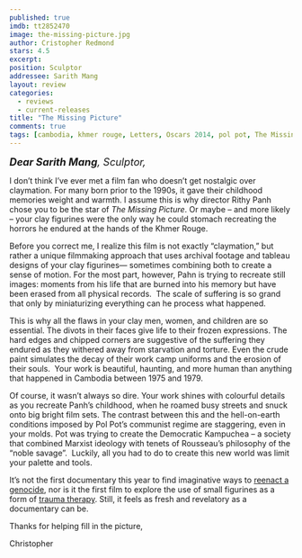 ```yaml
---
published: true
imdb: tt2852470
image: the-missing-picture.jpg
author: Cristopher Redmond
stars: 4.5
excerpt: 
position: Sculptor
addressee: Sarith Mang
layout: review
categories: 
  - reviews
  - current-releases
title: "The Missing Picture"
comments: true
tags: [cambodia, khmer rouge, Letters, Oscars 2014, pol pot, The Missing Picture]
---
```

<p><em style="font-size:130%;"><strong>Dear Sarith Mang</strong>, Sculptor,</em></p>
<p>I don&rsquo;t think I&rsquo;ve ever met a film fan who doesn&rsquo;t get nostalgic over claymation. For many born prior to the 1990s, it gave their childhood memories weight and warmth. I assume this is why director Rithy Panh chose you to be the star of <em>The Missing Picture</em>. Or maybe &ndash; and more likely &ndash; your clay figurines were the only way he could stomach recreating the horrors he endured at the hands of the Khmer Rouge.</p>
<p>Before you correct me, I realize this film is not exactly &ldquo;claymation,&rdquo; but rather a unique filmmaking approach that uses archival footage and tableau designs of your clay figurines&mdash; sometimes combining both to create a sense of motion. For the most part, however, Pahn is trying to recreate still images: moments from his life that are burned into his memory but have been erased from all physical records.&nbsp; The scale of suffering is so grand that only by miniaturizing everything can he process what happened.&nbsp;&nbsp;</p>
<p>This is why all the flaws in your clay men, women, and children are so essential. The divots in their faces give life to their frozen expressions. The hard edges and chipped corners are suggestive of the suffering they endured as they withered away from starvation and torture. Even the crude paint simulates the decay of their work camp uniforms and the erosion of their souls.&nbsp; Your work is beautiful, haunting, and more human than anything that happened in Cambodia between 1975 and 1979.</p>
<p>Of course, it wasn&rsquo;t always so dire. Your work shines with colourful details as you recreate Panh&rsquo;s childhood, when he roamed busy streets and snuck onto big bright film sets. The contrast between this and the hell-on-earth conditions imposed by Pol Pot&rsquo;s communist regime are staggering, even in your molds. Pot was trying to create the Democratic Kampuchea &ndash; a society that combined Marxist ideology with tenets of Rousseau&rsquo;s philosophy of the &ldquo;noble savage&rdquo;.&nbsp; Luckily, all you had to do to create this new world was limit your palette and tools.</p>
<p>It&rsquo;s not the first documentary this year to find imaginative ways to <a href="/letters/2013/9/13/the-act-of-killing.html">reenact a genocide</a>, nor is it the first film to explore the use of small figurines as a form of <a href="http://www.imdb.com/title/tt1391092/?ref_=nv_sr_1">trauma therapy</a>. Still, it feels as fresh and revelatory as a documentary can be.</p>
<p>Thanks for helping fill in the picture,</p>
<p>Christopher</p>
